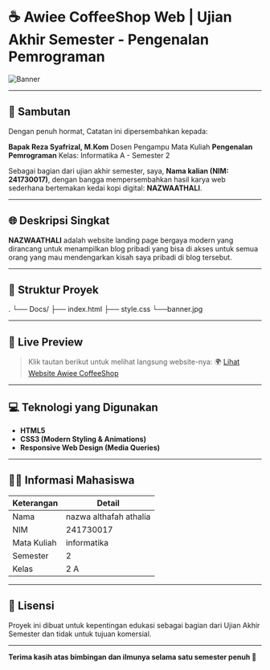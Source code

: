 # ☕ Awiee CoffeeShop Web | Ujian Akhir Semester - Pengenalan Pemrograman

![Banner](banner.png)

---

## 🙏 Sambutan

Dengan penuh hormat, Catatan ini dipersembahkan kepada:

**Bapak Reza Syafrizal, M.Kom**
Dosen Pengampu Mata Kuliah **Pengenalan Pemrograman**
Kelas: Informatika A - Semester 2

Sebagai bagian dari ujian akhir semester, saya, **Nama kalian (NIM: 241730017)**, dengan bangga mempersembahkan hasil karya web sederhana bertemakan kedai kopi digital: **NAZWAATHALI**.

---

## 🌐 Deskripsi Singkat

**NAZWAATHALI** adalah website landing page bergaya modern yang dirancang untuk menampilkan blog pribadi yang bisa di akses untuk semua orang yang mau mendengarkan kisah saya pribadi di blog tersebut.

---

## 📁 Struktur Proyek
.
└── Docs/
    ├── index.html
    ├── style.css
    └──banner.jpg

---

## 🔗 Live Preview

> Klik tautan berikut untuk melihat langsung website-nya:
🌍 [Lihat Website Awiee CoffeeShop](https://nazwaathali.github.io/tugas-uas/)

---

## 💻 Teknologi yang Digunakan

- **HTML5**
- **CSS3 (Modern Styling & Animations)**
- **Responsive Web Design (Media Queries)**

---

## 🧑‍🎓 Informasi Mahasiswa

| Keterangan  |         Detail         |
|-------------|------------------------|
| Nama        | nazwa althafah athalia |
| NIM         | 241730017              |
| Mata Kuliah | informatika            |
| Semester    | 2                      |
| Kelas       | 2 A                    |

---

## 📜 Lisensi

Proyek ini dibuat untuk kepentingan edukasi sebagai bagian dari Ujian Akhir Semester dan tidak untuk tujuan komersial.

---

**Terima kasih atas bimbingan dan ilmunya selama satu semester penuh 🙏**
